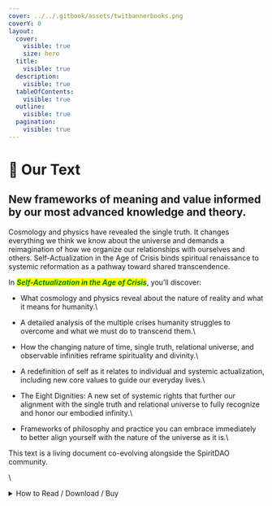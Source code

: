 ```yaml
---
cover: ../../.gitbook/assets/twitbannerbooks.png
coverY: 0
layout:
  cover:
    visible: true
    size: hero
  title:
    visible: true
  description:
    visible: true
  tableOfContents:
    visible: true
  outline:
    visible: true
  pagination:
    visible: true
---
```


# 📘 Our Text

## **New frameworks of meaning and value informed by our most advanced knowledge and theory.**&#x20;

Cosmology and physics have revealed the single truth. It changes everything we think we know about the universe and demands a reimagination of how we organize our relationships with ourselves and others. Self-Actualization in the Age of Crisis binds spiritual renaissance to systemic reformation as a pathway toward shared transcendence.

In _<mark style="color:green;">**Self-Actualization in the Age of Crisis**</mark>_, you’ll discover:&#x20;

* What cosmology and physics reveal about the nature of reality and what it means for humanity.\

* A detailed analysis of the multiple crises humanity struggles to overcome and what we must do to transcend them.\

* How the changing nature of time, single truth, relational universe, and observable infinities reframe spirituality and divinity.\

* A redefinition of self as it relates to individual and systemic actualization, including new core values to guide our everyday lives.\

* The Eight Dignities: A new set of systemic rights that further our alignment with the single truth and relational universe to fully recognize and honor our embodied infinity.\

* Frameworks of philosophy and practice you can embrace immediately to better align yourself with the nature of the universe as it is.\


This text is a living document co-evolving alongside the SpiritDAO community.&#x20;

\




<details>

<summary>How to Read / Download / Buy</summary>

* [Read online](https://singletruth.org)

<!---->

* [Download PDF](https://spiritdao.org/book/Self-ActualizationintheAgeofCrisisPDF.pdf)

<!---->

* [Download eBook](https://spiritdao.org/book/Self-ActualizationintheAgeofCrisisEBOOK.zip)

<!---->

* [Download Audiobook](https://spiritdao.org/book/SelfActualizationAgeofCrisisAudioBook.zip)

<!---->

* [Listen on YouTube](https://www.youtube.com/playlist?list=PLViWONWh7Iee13EOPJu2\_\_eaD0QSzLaNj)

<!---->

* [Buy on Amazon](https://www.amazon.com/dp/B0BCS92VY5) (supports SpiritDAO community wallet)

<!---->

* [Buy on Audible](https://www.audible.com/pd/Self-Actualization-in-the-Age-of-Crisis-Audiobook/B0BJGHVSYJ) (supports SpiritDAO community wallet)

</details>

‍

